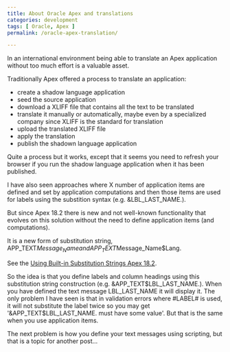 ```yaml
---
title: About Oracle Apex and translations
categories: development
tags: [ Oracle, Apex ]
permalink: /oracle-apex-translation/

---
```

In an international environment being able to translate an Apex application without too much effort is a valuable asset.

Traditionally Apex offered a process to translate an application:
- create a shadow language application
- seed the source application
- download a XLIFF file that contains all the text to be translated
- translate it manually or automatically, maybe even by a specialized company since XLIFF is the standard for translation
- upload the translated XLIFF file
- apply the translation
- publish the shadown language application

Quite a process but it works, except that it seems you need to refresh your browser if you run the shadow language application when it has been published.

I have also seen approaches where X number of application items are defined and set by application computations and then those items are used for labels using the substition syntax (e.g. &LBL_LAST_NAME.).

But since Apex 18.2 there is new and not well-known functionality that evolves on this solution without the need to define application items (and computations).

<!--more-->

It is a new form of substitution string, APP_TEXT$Message_Name and APP_TEXT$Message_Name$Lang.

See the [Using Built-in Substitution Strings Apex 18.2](https://docs.oracle.com/en/database/oracle/application-express/18.2/htmdb/understanding-substitution-strings.html#GUID-2FDF06A4-B083-49F8-9061-AE1F5629C659).

So the idea is that you define labels and column headings using this
substitution string construction (e.g. &APP_TEXT$LBL_LAST_NAME.). When you
have defined the text message LBL_LAST_NAME it will display it. The only
problem I have seen is that in validation errors where #LABEL# is used, it
will not substitute the label twice so you may get '&APP_TEXT$LBL_LAST_NAME.
must have some value'. But that is the same when you use application items.

The next problem is how you define your text messages using scripting, but that is a topic for another post...
